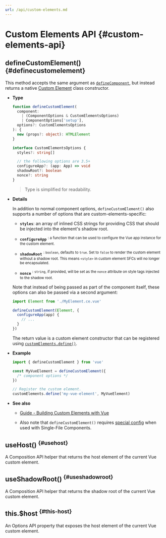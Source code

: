 ```yaml
---
url: /api/custom-elements.md
---
```

# Custom Elements API {#custom-elements-api}

## defineCustomElement() {#definecustomelement}

This method accepts the same argument as [`defineComponent`](#definecomponent), but instead returns a native [Custom Element](https://developer.mozilla.org/en-US/docs/Web/Web_Components/Using_custom_elements) class constructor.

- **Type**

  ```ts
  function defineCustomElement(
    component:
      | (ComponentOptions & CustomElementsOptions)
      | ComponentOptions['setup'],
    options?: CustomElementsOptions
  ): {
    new (props?: object): HTMLElement
  }

  interface CustomElementsOptions {
    styles?: string[]

    // the following options are 3.5+
    configureApp?: (app: App) => void
    shadowRoot?: boolean
    nonce?: string
  }
  ```

  > Type is simplified for readability.

- **Details**

  In addition to normal component options, `defineCustomElement()` also supports a number of options that are custom-elements-specific:

  - **`styles`**: an array of inlined CSS strings for providing CSS that should be injected into the element's shadow root.

  - **`configureApp`** <sup class="vt-badge" data-text="3.5+"/>: a function that can be used to configure the Vue app instance for the custom element.

  - **`shadowRoot`** <sup class="vt-badge" data-text="3.5+"/>: `boolean`, defaults to `true`. Set to `false` to render the custom element without a shadow root. This means `<style>` in custom element SFCs will no longer be encapsulated.

  - **`nonce`** <sup class="vt-badge" data-text="3.5+"/>: `string`, if provided, will be set as the `nonce` attribute on style tags injected to the shadow root.

  Note that instead of being passed as part of the component itself, these options can also be passed via a second argument:

  ```js
  import Element from './MyElement.ce.vue'

  defineCustomElement(Element, {
    configureApp(app) {
      // ...
    }
  })
  ```

  The return value is a custom element constructor that can be registered using [`customElements.define()`](https://developer.mozilla.org/en-US/docs/Web/API/CustomElementRegistry/define).

- **Example**

  ```js
  import { defineCustomElement } from 'vue'

  const MyVueElement = defineCustomElement({
    /* component options */
  })

  // Register the custom element.
  customElements.define('my-vue-element', MyVueElement)
  ```

- **See also**

  - [Guide - Building Custom Elements with Vue](/guide/extras/web-components#building-custom-elements-with-vue)

  - Also note that `defineCustomElement()` requires [special config](/guide/extras/web-components#sfc-as-custom-element) when used with Single-File Components.

## useHost() <sup class="vt-badge" data-text="3.5+"/> {#usehost}

A Composition API helper that returns the host element of the current Vue custom element.

## useShadowRoot() <sup class="vt-badge" data-text="3.5+"/> {#useshadowroot}

A Composition API helper that returns the shadow root of the current Vue custom element.

## this.$host <sup class="vt-badge" data-text="3.5+"/> {#this-host}

An Options API property that exposes the host element of the current Vue custom element.
